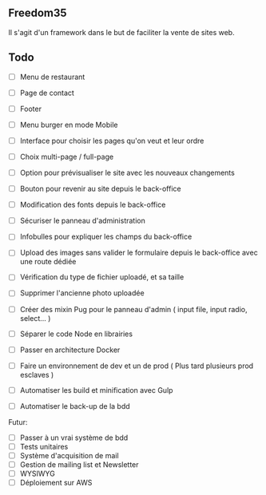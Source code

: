 ## Freedom35

Il s'agit d'un framework dans le but de faciliter la vente de sites web.

## Todo

- [ ] Menu de restaurant
- [ ] Page de contact
- [ ] Footer
- [ ] Menu burger en mode Mobile

- [ ] Interface pour choisir les pages qu'on veut et leur ordre
- [ ] Choix multi-page / full-page
- [ ] Option pour prévisualiser le site avec les nouveaux changements
- [ ] Bouton pour revenir au site depuis le back-office
- [ ] Modification des fonts depuis le back-office
- [ ] Sécuriser le panneau d'administration
- [ ] Infobulles pour expliquer les champs du back-office
- [ ] Upload des images sans valider le formulaire depuis le back-office avec une route dédiée
- [ ] Vérification du type de fichier uploadé, et sa taille
- [ ] Supprimer l'ancienne photo uploadée
- [ ] Créer des mixin Pug pour le panneau d'admin ( input file, input radio, select... )
- [ ] Séparer le code Node en librairies
- [ ] Passer en architecture Docker
- [ ] Faire un environnement de dev et un de prod ( Plus tard plusieurs prod esclaves )
- [ ] Automatiser les build et minification avec Gulp
- [ ] Automatiser le back-up de la bdd

Futur:
- [ ] Passer à un vrai système de bdd
- [ ] Tests unitaires
- [ ] Système d'acquisition de mail
- [ ] Gestion de mailing list et Newsletter
- [ ] WYSIWYG
- [ ] Déploiement sur AWS
